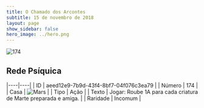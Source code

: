 ```yaml
---
title: O Chamado dos Arcontes
subtitle: 15 de novembro de 2018
layout: page
show_sidebar: false
hero_image: ../hero.png
---
```


![174](https://cdn.keyforgegame.com/media/card_front/pt/341_174_Q59H8QWGHQCR_pt.png)

## Rede Psíquica

|----|----|
| ID | aeed12e9-7b9d-43f4-8bf7-04f076c3ea79 |
| Número | 174 |
| Casa | ![Mars](https://archonarcana.com/images/thumb/d/de/Mars.png/22px-Mars.png "Marte") |
| Tipo | Ação |
| Texto | Jogar: Roube 1A para cada criatura de Marte preparada e amiga. |
| Raridade | Incomum |
